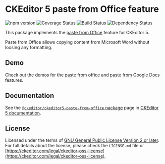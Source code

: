 CKEditor 5 paste from Office feature
==================================

[![npm version](https://badge.fury.io/js/%40ckeditor%2Fckeditor5-paste-from-office.svg)](https://www.npmjs.com/package/@ckeditor/ckeditor5-paste-from-office)
[![Coverage Status](https://coveralls.io/repos/github/ckeditor/ckeditor5/badge.svg?branch=master)](https://coveralls.io/github/ckeditor/ckeditor5?branch=master)
[![Build Status](https://travis-ci.com/ckeditor/ckeditor5.svg?branch=master)](https://app.travis-ci.com/github/ckeditor/ckeditor5)
![Dependency Status](https://img.shields.io/librariesio/release/npm/ckeditor5)

This package implements the [paste from Office](https://docs.ckeditor.com/ckeditor5/latest/features/paste-from-office.html) feature for CKEditor 5.

Paste from Office allows copying content from Microsoft Word without loosing any formatting.

## Demo

Check out the demos for the [paste from office](https://ckeditor.com/docs/ckeditor5/latest/features/pasting/paste-from-word.html#demo) and [paste from Google Docs](https://ckeditor.com/docs/ckeditor5/latest/features/pasting/paste-from-google-docs.html#demo) features.

## Documentation

See the [`@ckeditor/ckeditor5-paste-from-office` package](https://docs.ckeditor.com/ckeditor5/latest/api/paste-from-office.html) page in [CKEditor 5 documentation](https://docs.ckeditor.com/ckeditor5/latest/).

## License

Licensed under the terms of [GNU General Public License Version 2 or later](http://www.gnu.org/licenses/gpl.html). For full details about the license, please check the `LICENSE.md` file or [https://ckeditor.com/legal/ckeditor-oss-license](https://ckeditor.com/legal/ckeditor-oss-license).
